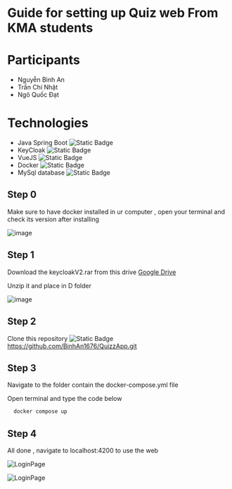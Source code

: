 Guide for setting up Quiz web From KMA students
===============

# Participants
- Nguyễn Bình An
- Trần Chí Nhật
- Ngô Quốc Đạt

# Technologies
- Java Spring Boot ![Static Badge](https://img.shields.io/badge/Java_Spring_Boot-%236DB33F?style=plastic&logo=Spring%20boot&color=blue)
- KeyCloak ![Static Badge](https://img.shields.io/badge/KeyCloak-%234D4D4D?style=plastic&logo=Keycloak&labelColor=black)
- VueJS ![Static Badge](https://img.shields.io/badge/VueJS-%234FC08D?style=plastic&logo=vue)
- Docker ![Static Badge](https://img.shields.io/badge/Docker-%232496ED?style=plastic&logo=docker&color=black)
- MySql database ![Static Badge](https://img.shields.io/badge/MySQL-%234479A1?style=plastic&logo=mysql&logoColor=green&logoSize=amd)

## Step 0 
Make sure to have docker installed in ur computer , open your terminal and check its version after installing

![image](https://github.com/user-attachments/assets/63e58f7c-6587-437a-933c-8b6519eb72bf)


## Step 1
Download the keycloakV2.rar from this drive [Google Drive](https://drive.google.com/drive/u/0/folders/12gIPEcyksr_iq6IxqYx-ikro2xhBKEsf)

Unzip it and place in D folder

![image](https://github.com/user-attachments/assets/f770ecf2-4544-4bd8-b541-c1c6054f3281)

## Step 2 
Clone this repository ![Static Badge](https://img.shields.io/badge/Project-github?logo=github&color=dark&link=https%3A%2F%2Fimg.shields.io%2Fgithub%2Ffollowers%2Fbinhan1676%3Fstyle%3Dfor-the-badge%26logo%3Dgithub) https://github.com/BinhAn1676/QuizzApp.git

## Step 3 
Navigate to the folder contain the docker-compose.yml file

Open terminal and type the code below

```java
  docker compose up
```

## Step 4
All done , navigate to localhost:4200 to use the web

![LoginPage](https://github.com/user-attachments/assets/bde7fc07-5290-4201-9a2e-23f31b879c05)

![LoginPage](https://github.com/user-attachments/assets/dd6e724d-088c-4306-823f-c5cb034f056c)



 
